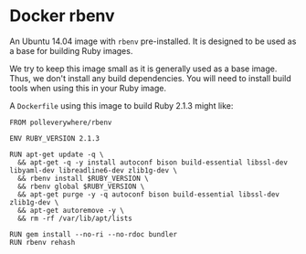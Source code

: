 # Docker rbenv

An Ubuntu 14.04 image with `rbenv` pre-installed. It is designed to be used as a base for building Ruby images.

We try to keep this image small as it is generally used as a base image. Thus, we don't install any build dependencies. You will need to install build tools when using this in your Ruby image.

A `Dockerfile` using this image to build Ruby 2.1.3 might like:

```
FROM polleverywhere/rbenv

ENV RUBY_VERSION 2.1.3

RUN apt-get update -q \
  && apt-get -q -y install autoconf bison build-essential libssl-dev libyaml-dev libreadline6-dev zlib1g-dev \
  && rbenv install $RUBY_VERSION \
  && rbenv global $RUBY_VERSION \
  && apt-get purge -y -q autoconf bison build-essential libssl-dev zlib1g-dev \
  && apt-get autoremove -y \
  && rm -rf /var/lib/apt/lists

RUN gem install --no-ri --no-rdoc bundler
RUN rbenv rehash
```
